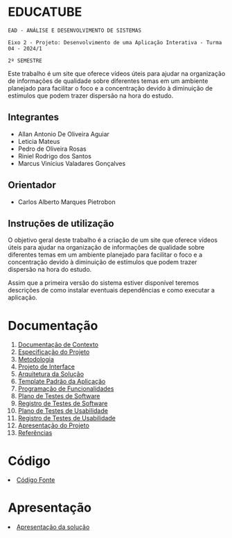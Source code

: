 # EDUCATUBE

`EAD - ANÁLISE E DESENVOLVIMENTO DE SISTEMAS`

`Eixo 2 - Projeto: Desenvolvimento de uma Aplicação Interativa - Turma 04 - 2024/1`

`2º SEMESTRE`

Este trabalho é um site que oferece vídeos úteis para ajudar na organização de informações de qualidade sobre diferentes temas em um ambiente planejado para facilitar o foco e a concentração devido à diminuição de estímulos que podem trazer dispersão na hora do estudo.

## Integrantes

- Allan Antonio De Oliveira Aguiar
- Leticia Mateus
- Pedro de Oliveira Rosas
- Riniel Rodrigo dos Santos
- Marcus Vinícius Valadares Gonçalves

## Orientador

- Carlos Alberto Marques Pietrobon

## Instruções de utilização

O objetivo geral deste trabalho é a criação de um site que oferece vídeos úteis para ajudar na organização de informações de qualidade sobre diferentes temas em um ambiente planejado para facilitar o foco e a concentração devido à diminuição de estímulos que podem trazer dispersão na hora do estudo.

Assim que a primeira versão do sistema estiver disponível teremos descrições de como instalar eventuais dependências e como executar a aplicação.

# Documentação

<ol>
<li><a href="docs/01-Documentação de Contexto.md"> Documentação de Contexto</a></li>
<li><a href="docs/02-Especificação do Projeto.md"> Especificação do Projeto</a></li>
<li><a href="docs/03-Metodologia.md"> Metodologia</a></li>
<li><a href="docs/04-Projeto de Interface.md"> Projeto de Interface</a></li>
<li><a href="docs/05-Arquitetura da Solução.md"> Arquitetura da Solução</a></li>
<li><a href="docs/06-Template Padrão da Aplicação.md"> Template Padrão da Aplicação</a></li>
<li><a href="docs/07-Programação de Funcionalidades.md"> Programação de Funcionalidades</a></li>
<li><a href="docs/08-Plano de Testes de Software.md"> Plano de Testes de Software</a></li>
<li><a href="docs/09-Registro de Testes de Software.md"> Registro de Testes de Software</a></li>
<li><a href="docs/10-Plano de Testes de Usabilidade.md"> Plano de Testes de Usabilidade</a></li>
<li><a href="docs/11-Registro de Testes de Usabilidade.md"> Registro de Testes de Usabilidade</a></li>
<li><a href="docs/12-Apresentação do Projeto.md"> Apresentação do Projeto</a></li>
<li><a href="docs/13-Referências.md"> Referências</a></li>
</ol>

# Código

<li><a href="code/asp.net/educa-tube-code"> Código Fonte</a></li>

# Apresentação

<li><a href="presentation/README.md"> Apresentação da solução</a></li>
